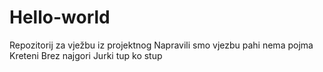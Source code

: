 # Hello-world
Repozitorij za vježbu iz projektnog
Napravili smo vjezbu
pahi nema pojma
Kreteni
Brez najgori
Jurki tup ko stup

